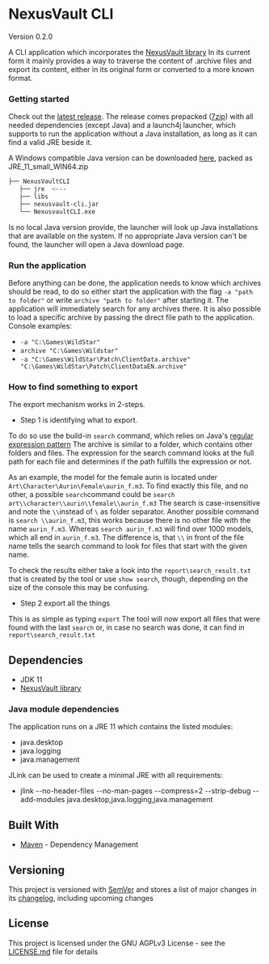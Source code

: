 # NexusVault CLI
Version 0.2.0

A CLI application which incorporates the [NexusVault library](https://github.com/MarbleBag/NexusVault/tree/java)
In its current form it mainly provides a way to traverse the content of .archive files and export its content, either in its original form or converted to a more known format.

### Getting started

Check out the [latest release](https://github.com/MarbleBag/NexusVault-CLI/releases/latest).
The release comes prepacked ([7zip](https://www.7-zip.org/)) with all needed dependencies (except Java) and a launch4j launcher, which supports to run the application without a Java installation, as long as it can find a valid JRE beside it. 

A Windows compatible Java version can be downloaded [here](https://github.com/MarbleBag/NexusVault-CLI/releases/tag/v0.1.5.beta), packed as JRE_11_small_WIN64.zip

```Bash
├── NexusVaultCLI
   ├── jre  <---
   ├── libs
   ├── nexusvault-cli.jar
   └── NexusvaultCLI.exe
```

Is no local Java version provide, the launcher will look up Java installations that are available on the system.
If no appropriate Java version can't be found, the launcher will open a Java download page.

### Run the application
Before anything can be done, the application needs to know which archives should be read, to do so either start the application with the flag `-a "path to folder"` or write `archive "path to folder"` after starting it. The application will immediately search for any archives there. It is also possible to load a specific archive by passing the direct file path to the application.
Console examples:
* `-a "C:\Games\WildStar"`
* `archive "C:\Games\Wildstar"`
* `-a "C:\Games\WildStar\Patch\ClientData.archive" "C:\Games\WildStar\Patch\ClientDataEN.archive"`

### How to find something to export
The export mechanism works in 2-steps.
* Step 1 is identifying what to export. 

To do so use the build-in `search` command, which relies on Java's [regular expression pattern](https://docs.oracle.com/javase/7/docs/api/java/util/regex/Pattern.html)
The archive is similar to a folder, which contains other folders and files. The expression for the search command looks at the full path for each file and determines if the path fulfills the expression or not. 

As an example, the model for the female aurin is located under `Art\Character\Aurin\Female\aurin_f.m3`.
To find exactly this file, and no other, a possible `search`command could be `search art\\character\\aurin\\female\\aurin_f.m3` The search is case-insensitive and note the `\\`instead of `\` as folder separator. 
Another possible command is `search \\aurin_f.m3`, this works because there is no other file with the name `aurin_f.m3`.
Whereas `search aurin_f.m3` will find over 1000 models, which all end in `aurin_f.m3`. The difference is, that `\\` in front of the file name tells the search command to look for files that start with the given name.

To check the results either take a look into the `report\search_result.txt` that is created by the tool or use `show search`,  though, depending on the size of the console this may be confusing.

* Step 2 export all the things

This is as simple as typing `export`
The tool will now export all files that were found with the last `search` or, in case no search was done, it can find in `report\search_result.txt`

## Dependencies

* JDK 11
* [NexusVault library](https://github.com/MarbleBag/NexusVault/tree/java)

### Java module dependencies
The application runs on a JRE 11 which contains the listed modules:

- java.desktop
- java.logging
- java.management

JLink can be used to create a minimal JRE with all requirements:
* jlink --no-header-files --no-man-pages --compress=2 --strip-debug --add-modules java.desktop,java.logging,java.management

## Built With

* [Maven](https://maven.apache.org/) - Dependency Management

## Versioning

This project is versioned with [SemVer](http://semver.org/)
and stores a list of major changes in its [changelog](CHANGELOG.md), including upcoming changes

## License

This project is licensed under the GNU AGPLv3 License - see the [LICENSE.md](LICENSE.md) file for details

